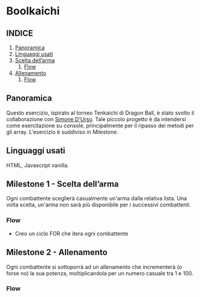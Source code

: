 # Boolkaichi

## **INDICE**

1. [Panoramica](#panoramica)
2. [Linguaggi usati](#linguaggi-usati)
3. [Scelta dell’arma](#milestone-1---scelta-dellarma)
    1. [Flow](#flow-1)
4. [Allenamento](#milestone-2---allenamento)
    1. [Flow](#flow-2)

## Panoramica

Questo esercizio, ispirato al torneo Tenkaichi di Dragon Ball, è stato svolto il collaborazione con [Simone D'Urso](https://github.com/SimoneDUrso).
Tale piccolo progetto è da intendersi come esercitazione su console, principalmente per il ripasso dei metodi per gli array.
L'esercizio è suddiviso in Milestone.

## Linguaggi usati
HTML, Javascript vanilla.

## Milestone 1 - Scelta dell’arma
Ogni combattente sceglierà casualmente un'arma dalla relativa lista. Una volta scelta, un'arma non sarà più disponibile per i successivi combattenti.

### Flow
- Creo un ciclo FOR che itera ogni combattente

## Milestone 2 - Allenamento
Ogni combattente si sottoporrà ad un allenamento che incrementerà (o forse no) la sua potenza, moltiplicandola per un numero casuale tra 1 e 100.

### Flow